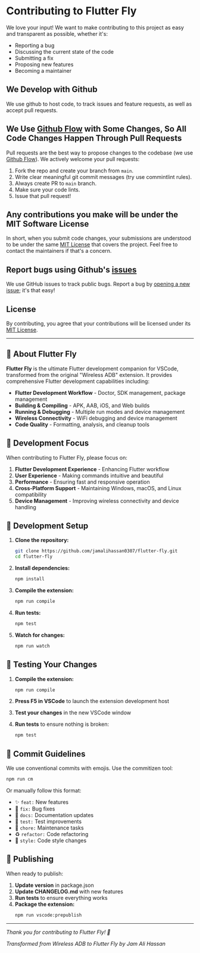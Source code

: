 # Contributing to Flutter Fly

We love your input! We want to make contributing to this project as easy and transparent as possible, whether it's:

-   Reporting a bug
-   Discussing the current state of the code
-   Submitting a fix
-   Proposing new features
-   Becoming a maintainer

## We Develop with Github

We use github to host code, to track issues and feature requests, as well as accept pull requests.

## We Use [Github Flow](https://guides.github.com/introduction/flow/index.html) with Some Changes, So All Code Changes Happen Through Pull Requests

Pull requests are the best way to propose changes to the codebase (we use [Github Flow](https://guides.github.com/introduction/flow/index.html)). We actively welcome your pull requests:

1. Fork the repo and create your branch from `main`.
2. Write clear meaningful git commit messages (try use commintlint rules).
3. Always create PR to `main` branch.
4. Make sure your code lints.
5. Issue that pull request!

## Any contributions you make will be under the MIT Software License

In short, when you submit code changes, your submissions are understood to be under the same [MIT License](https://github.com/jamalihassan0307/flutter-fly/blob/main/LICENSE) that covers the project. Feel free to contact the maintainers if that's a concern.

## Report bugs using Github's [issues](https://github.com/jamalihassan0307/flutter-fly/issues)

We use GitHub issues to track public bugs. Report a bug by [opening a new issue](https://github.com/jamalihassan0307/flutter-fly/issues/new); it's that easy!

## License

By contributing, you agree that your contributions will be licensed under its [MIT License](https://github.com/jamalihassan0307/flutter-fly/blob/main/LICENSE).

---

## 🚀 About Flutter Fly

**Flutter Fly** is the ultimate Flutter development companion for VSCode, transformed from the original "Wireless ADB" extension. It provides comprehensive Flutter development capabilities including:

- **Flutter Development Workflow** - Doctor, SDK management, package management
- **Building & Compiling** - APK, AAB, iOS, and Web builds
- **Running & Debugging** - Multiple run modes and device management
- **Wireless Connectivity** - WiFi debugging and device management
- **Code Quality** - Formatting, analysis, and cleanup tools

## 🎯 Development Focus

When contributing to Flutter Fly, please focus on:

1. **Flutter Development Experience** - Enhancing Flutter workflow
2. **User Experience** - Making commands intuitive and beautiful
3. **Performance** - Ensuring fast and responsive operation
4. **Cross-Platform Support** - Maintaining Windows, macOS, and Linux compatibility
5. **Device Management** - Improving wireless connectivity and device handling

## 🔧 Development Setup

1. **Clone the repository:**
   ```bash
   git clone https://github.com/jamalihassan0307/flutter-fly.git
   cd flutter-fly
   ```

2. **Install dependencies:**
   ```bash
   npm install
   ```

3. **Compile the extension:**
   ```bash
   npm run compile
   ```

4. **Run tests:**
   ```bash
   npm test
   ```

5. **Watch for changes:**
   ```bash
   npm run watch
   ```

## 🧪 Testing Your Changes

1. **Compile the extension:**
   ```bash
   npm run compile
   ```

2. **Press F5 in VSCode** to launch the extension development host

3. **Test your changes** in the new VSCode window

4. **Run tests** to ensure nothing is broken:
   ```bash
   npm test
   ```

## 📝 Commit Guidelines

We use conventional commits with emojis. Use the commitizen tool:

```bash
npm run cm
```

Or manually follow this format:
- ✨ `feat:` New features
- 🐛 `fix:` Bug fixes
- 📝 `docs:` Documentation updates
- 🧪 `test:` Test improvements
- 🔧 `chore:` Maintenance tasks
- ♻️ `refactor:` Code refactoring
- 🎨 `style:` Code style changes

## 🚀 Publishing

When ready to publish:

1. **Update version** in package.json
2. **Update CHANGELOG.md** with new features
3. **Run tests** to ensure everything works
4. **Package the extension:**
   ```bash
   npm run vscode:prepublish
   ```

---

*Thank you for contributing to Flutter Fly! 🚀*

*Transformed from Wireless ADB to Flutter Fly by Jam Ali Hassan*
